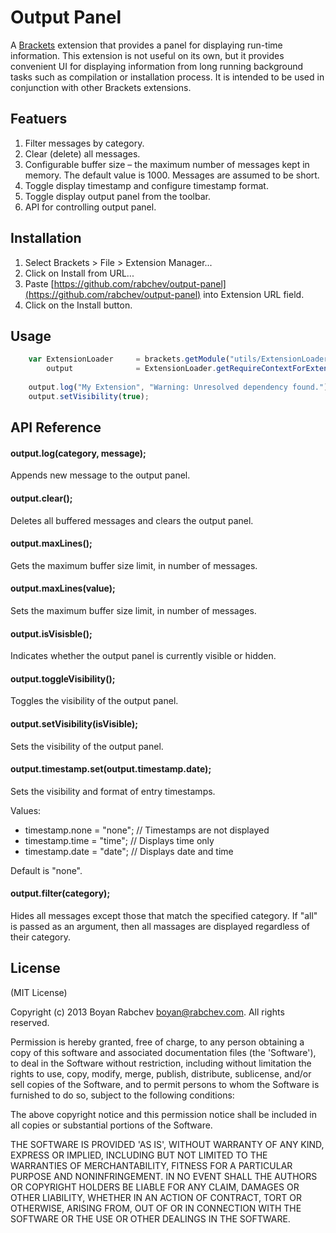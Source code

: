 Output Panel
============
A [Brackets](https://github.com/adobe/brackets) extension that provides a panel for displaying run-time information.
This extension is not useful on its own, but it provides convenient UI for displaying information from long running 
background tasks such as compilation or installation process. It is intended to be used in conjunction with other 
Brackets extensions.

Featuers
--------
1. Filter messages by category.
2. Clear (delete) all messages.
3. Configurable buffer size – the maximum number of messages kept in memory. 
The default value is 1000. Messages are assumed to be short.
4. Toggle display timestamp and configure timestamp format.
5. Toggle display output panel from the toolbar.
6. API for controlling output panel.

Installation
------------
1. Select Brackets > File > Extension Manager...
2. Click on Install from URL...
3. Paste [https://github.com/rabchev/output-panel](https://github.com/rabchev/output-panel) into Extension URL field.
4. Click on the Install button.

Usage
-----
```javascript
    var ExtensionLoader     = brackets.getModule("utils/ExtensionLoader"),
        output              = ExtensionLoader.getRequireContextForExtension("output-panel")("main");
    
    output.log("My Extension", "Warning: Unresolved dependency found.");
    output.setVisibility(true);
```

API Reference
-------------
#### output.log(category, message);
Appends new message to the output panel.

#### output.clear();
Deletes all buffered messages and clears the output panel.

#### output.maxLines();
Gets the maximum buffer size limit, in number of messages.

#### output.maxLines(value);
Sets the maximum buffer size limit, in number of messages.

#### output.isVisisble();
Indicates whether the output panel is currently visible or hidden.

#### output.toggleVisibility();
Toggles the visibility of the output panel.

#### output.setVisibility(isVisible);
Sets the visibility of the output panel.

#### output.timestamp.set(output.timestamp.date);
Sets the visibility and format of entry timestamps.

Values:

* timestamp.none = "none";  // Timestamps are not displayed
* timestamp.time = "time";  // Displays time only
* timestamp.date = "date";  // Displays date and time

Default is "none".
    
#### output.filter(category);
Hides all messages except those that match the specified category. 
If "all" is passed as an argument, then all massages are displayed regardless of their category. 

License
-------
(MIT License)

Copyright (c) 2013 Boyan Rabchev <boyan@rabchev.com>. All rights reserved.

Permission is hereby granted, free of charge, to any person obtaining
a copy of this software and associated documentation files (the
'Software'), to deal in the Software without restriction, including
without limitation the rights to use, copy, modify, merge, publish,
distribute, sublicense, and/or sell copies of the Software, and to
permit persons to whom the Software is furnished to do so, subject to
the following conditions:

The above copyright notice and this permission notice shall be
included in all copies or substantial portions of the Software.

THE SOFTWARE IS PROVIDED 'AS IS', WITHOUT WARRANTY OF ANY KIND,
EXPRESS OR IMPLIED, INCLUDING BUT NOT LIMITED TO THE WARRANTIES OF
MERCHANTABILITY, FITNESS FOR A PARTICULAR PURPOSE AND NONINFRINGEMENT.
IN NO EVENT SHALL THE AUTHORS OR COPYRIGHT HOLDERS BE LIABLE FOR ANY
CLAIM, DAMAGES OR OTHER LIABILITY, WHETHER IN AN ACTION OF CONTRACT,
TORT OR OTHERWISE, ARISING FROM, OUT OF OR IN CONNECTION WITH THE
SOFTWARE OR THE USE OR OTHER DEALINGS IN THE SOFTWARE.